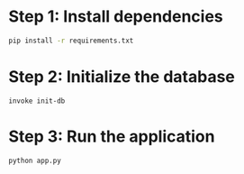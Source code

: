 # Step 1: Install dependencies

```sh
pip install -r requirements.txt
```

# Step 2: Initialize the database


```
invoke init-db
```

# Step 3: Run the application

```sh
python app.py
```
